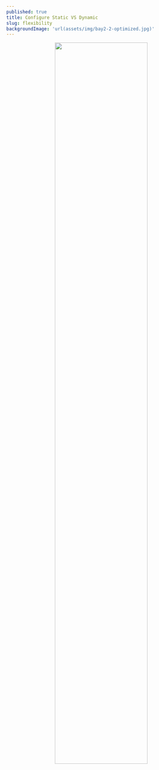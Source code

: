 ```yaml
---
published: true
title: Configure Static VS Dynamic
slug: flexibility
backgroundImage: 'url(assets/img/bay2-2-optimized.jpg)'
---
```


<p align="center">
<img src="https://image.freepik.com/vecteurs-libre/bientot-construction-conception-fond-jaune_1017-25509.jpg" width="70%" />
</p>
